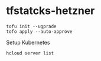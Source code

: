 # tfstatcks-hetzner


```
tofu init --ugprade
tofo apply --auto-approve
```


Setup Kubernetes

```
hcloud server list

```

